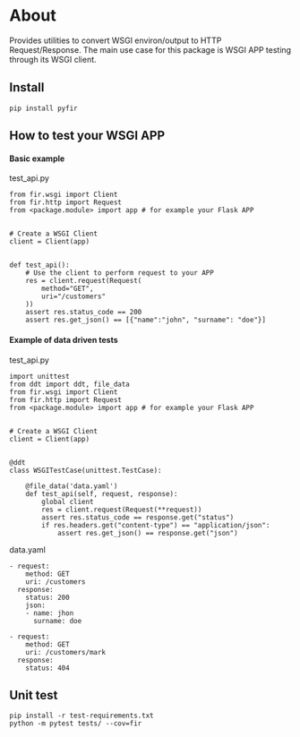 # About
Provides utilities to convert WSGI environ/output to HTTP Request/Response. The main use case for this package is WSGI APP testing through its WSGI client.

## Install
```
pip install pyfir
```

## How to test your WSGI APP

#### Basic example
test_api.py
```
from fir.wsgi import Client
from fir.http import Request
from <package.module> import app # for example your Flask APP


# Create a WSGI Client
client = Client(app)


def test_api():
	# Use the client to perform request to your APP
	res = client.request(Request(
		method="GET",
		uri="/customers"
	))
	assert res.status_code == 200
	assert res.get_json() == [{"name":"john", "surname": "doe"}]

```

#### Example of data driven tests
test_api.py
```
import unittest
from ddt import ddt, file_data
from fir.wsgi import Client
from fir.http import Request
from <package.module> import app # for example your Flask APP


# Create a WSGI Client
client = Client(app)


@ddt
class WSGITestCase(unittest.TestCase):

	@file_data('data.yaml')
	def test_api(self, request, response):
		global client
		res = client.request(Request(**request))
		assert res.status_code == response.get("status")
		if res.headers.get("content-type") == "application/json":
			assert res.get_json() == response.get("json")

```
data.yaml
```
- request:
	method: GET
	uri: /customers
  response:
	status: 200
	json:
	- name: jhon
	  surname: doe

- request:
	method: GET
	uri: /customers/mark
  response:
	status: 404
```

## Unit test
```
pip install -r test-requirements.txt
python -m pytest tests/ --cov=fir
```